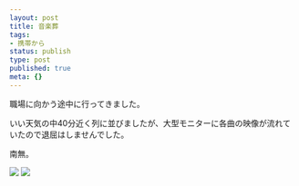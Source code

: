 ```yaml
---
layout: post
title: 音楽葬
tags:
- 携帯から
status: publish
type: post
published: true
meta: {}
---
```

<div class="caption">職場に向かう途中に行ってきました。

いい天気の中40分近く列に並びましたが、大型モニターに各曲の映像が流れていたので退屈はしませんでした。

南無。
</div>
<div class="photo"><img src="http://wo.skr.jp/images/uploads/blog-photo-1182936438.07-0.jpg" />
<img src="http://wo.skr.jp/images/uploads/blog-photo-1182936438.07-1.jpg" /></div>
